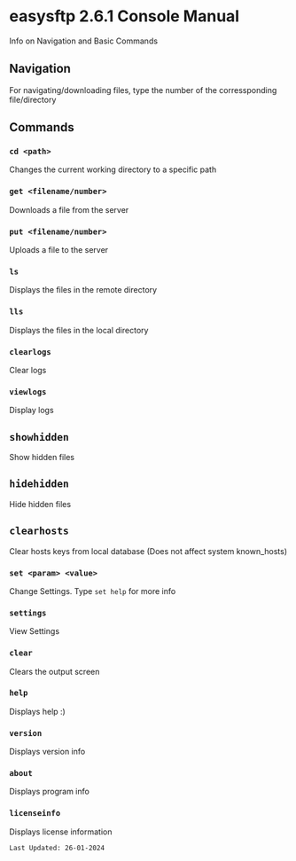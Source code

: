 # easysftp 2.6.1 Console Manual

Info on Navigation and Basic Commands

## Navigation

For navigating/downloading files, type the number of the corressponding file/directory

## Commands

### `cd <path>`

Changes the current working directory to a specific path

### `get <filename/number>`

Downloads a file from the server

### `put <filename/number>`

Uploads a file to the server

### `ls`

Displays the files in the remote directory

### `lls`

Displays the files in the local directory

### `clearlogs`

Clear logs

### `viewlogs`

Display logs

## `showhidden`

Show hidden files

## `hidehidden`

Hide hidden files

## `clearhosts`

Clear hosts keys from local database (Does not affect system known_hosts)

### `set <param> <value>`

Change Settings. Type `set help` for more info

### `settings`

View Settings

### `clear`

Clears the output screen

### `help`

Displays help :)

### `version`

Displays version info

### `about`

Displays program info

### `licenseinfo`

Displays license information

    Last Updated: 26-01-2024

